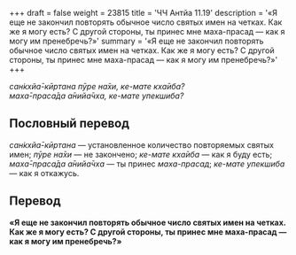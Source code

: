 +++
draft = false
weight = 23815
title = 'ЧЧ Антйа 11.19'
description = '«Я еще не закончил повторять обычное число святых имен на четках. Как же я могу есть? С другой стороны, ты принес мне маха-прасад — как я могу им пренебречь?»'
summary = '«Я еще не закончил повторять обычное число святых имен на четках. Как же я могу есть? С другой стороны, ты принес мне маха-прасад — как я могу им пренебречь?»'
+++

_сан̇кхйа̄-кӣртана пӯре на̄хи, ке-мате кха̄иба?  
маха̄-праса̄да а̄нийа̄чха, ке-мате упекшиба?_

## Пословный перевод

_сан̇кхйа̄_\-_кӣртана_ — установленное количество повторяемых святых имен; _пӯре_ _на̄хи_ — не закончено; _ке_\-_мате_ _кха̄иба_ — как я буду есть; _маха̄_\-_праса̄да_ _а̄нийа̄чха_ — ты принес _маха-прасад_; _ке_\-_мате_ _упекшиба_ — как я откажусь.

## Перевод

**«Я еще не закончил повторять обычное число святых имен на четках. Как же я могу есть? С другой стороны, ты принес мне маха-прасад — как я могу им пренебречь?»**
